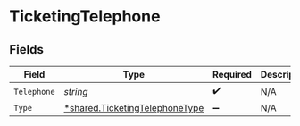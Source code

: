 # TicketingTelephone


## Fields

| Field                                                                                  | Type                                                                                   | Required                                                                               | Description                                                                            |
| -------------------------------------------------------------------------------------- | -------------------------------------------------------------------------------------- | -------------------------------------------------------------------------------------- | -------------------------------------------------------------------------------------- |
| `Telephone`                                                                            | *string*                                                                               | :heavy_check_mark:                                                                     | N/A                                                                                    |
| `Type`                                                                                 | [*shared.TicketingTelephoneType](../../../pkg/models/shared/ticketingtelephonetype.md) | :heavy_minus_sign:                                                                     | N/A                                                                                    |